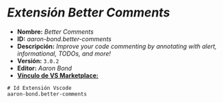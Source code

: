 <!-- Autor: Daniel Benjamin Perez Morales -->
<!-- GitHub: https://github.com/DanielPerezMoralesDev13 -->
<!-- Correo electrónico: danielperezdev@proton.me -->

# ***Extensión Better Comments***

- **Nombre:** *Better Comments*
- **ID:** *aaron-bond.better-comments*
- **Descripción:** *Improve your code commenting by annotating with alert, informational, TODOs, and more!*
- **Versión:** `3.0.2`
- **Editor:** *Aaron Bond*
- **[Vínculo de VS Marketplace:](https://marketplace.visualstudio.com/items?itemName=aaron-bond.better-comments "https://marketplace.visualstudio.com/items?itemName=aaron-bond.better-comments")**

```plaintext
# Id Extensión Vscode
aaron-bond.better-comments
```
